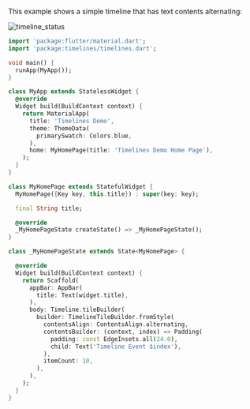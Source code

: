 <!-- TODO: sync with readme.md example section -->
This example shows a simple timeline that has text contents alternating:

![timeline_status](https://raw.github.com/chulwoo-park/timelines/mainscreenshots/example.png)


``` dart
import 'package:flutter/material.dart';
import 'package:timelines/timelines.dart';

void main() {
  runApp(MyApp());
}

class MyApp extends StatelessWidget {
  @override
  Widget build(BuildContext context) {
    return MaterialApp(
      title: 'Timelines Demo',
      theme: ThemeData(
        primarySwatch: Colors.blue,
      ),
      home: MyHomePage(title: 'Timelines Demo Home Page'),
    );
  }
}

class MyHomePage extends StatefulWidget {
  MyHomePage({Key key, this.title}) : super(key: key);

  final String title;

  @override
  _MyHomePageState createState() => _MyHomePageState();
}

class _MyHomePageState extends State<MyHomePage> {

  @override
  Widget build(BuildContext context) {
    return Scaffold(
      appBar: AppBar(
        title: Text(widget.title),
      ),
      body: Timeline.tileBuilder(
        builder: TimelineTileBuilder.fromStyle(
          contentsAlign: ContentsAlign.alternating,
          contentsBuilder: (context, index) => Padding(
            padding: const EdgeInsets.all(24.0),
            child: Text('Timeline Event $index'),
          ),
          itemCount: 10,
        ),
      ),
    );
  }
}
```
